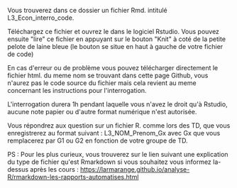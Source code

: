 Vous trouverez dans ce dossier un fichier Rmd. intitulé L3_Econ_interro_code.

Téléchargez ce fichier et ouvrez le dans le logiciel Rstudio.
Vous pouvez ensuite "lire" ce fichier en appuyant sur le bouton "Knit" à coté de la petite pelote de laine bleue (le bouton se situe en haut à gauche de votre fichier de code)

En cas d'erreur ou de problème vous pouvez télécharger directement le fichier html. du meme nom se trouvant dans cette page Github, vous n'aurez pas le code source du fichier mais cela revient au meme concernant les instructions pour l'interrogation.

L'interrogation durera 1h pendant laquelle vous n'avez le droit qu'à Rstudio, aucune note papier ou d'autre format numérique n'est autorisée.

Vous répondrez aux question sur un fichier R. comme lors des TD, que vous enregistrerez au format suivant : L3_NOM_Prenom_Gx avec Gx que vous remplacerez par G1 ou G2 en fonction de votre groupe de TD.

PS : Pour les plus curieux, vous trouverez sur le lien suivant une explication du type de fichier qu'est Rmarkdown si vous souhaitez vous informez la-dessus après les cours : https://larmarange.github.io/analyse-R/rmarkdown-les-rapports-automatises.html 
